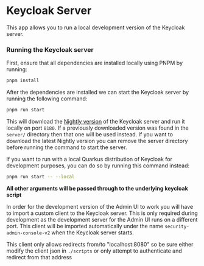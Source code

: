 # Keycloak Server

This app allows you to run a local development version of the Keycloak server.

### Running the Keycloak server

First, ensure that all dependencies are installed locally using PNPM by running:

```bash
pnpm install
```

After the dependencies are installed we can start the Keycloak server by running the following command:

```bash
pnpm run start
```

This will download the [Nightly version](https://github.com/keycloak/keycloak/releases/tag/nightly) of the Keycloak server and run it locally on port `8180`. If a previously downloaded version was found in the `server/` directory then that one will be used instead. If you want to download the latest Nightly version you can remove the server directory before running the command to start the server.

If you want to run with a local Quarkus distribution of Keycloak for development purposes, you can do so by running this command instead: 

```bash
pnpm run start -- --local
```

**All other arguments will be passed through to the underlying keycloak script**

In order for the development version of the Admin UI to work you will have to import a custom client to the Keycloak server. This is only required during development as the development server for the Admin UI runs on a different port. This client will be imported automatically under the name `security-admin-console-v2` when the Keycloak server starts.

This client only allows redirects from/to "localhost:8080" so be sure either modify the client json in `./scripts` or only attempt to authenticate and redirect from that address

